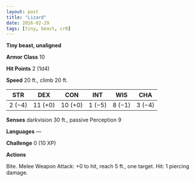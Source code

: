 ```yaml
---
layout: post
title: "Lizard"
date: 2016-02-29
tags: [tiny, beast, cr0]
---
```


**Tiny beast, unaligned**

**Armor Class** 10

**Hit Points** 2 (1d4)

**Speed** 20 ft., climb 20 ft.

|   STR   |   DEX   |   CON   |   INT   |   WIS   |   CHA   |
|:-----:|:-----:|:-----:|:-----:|:-----:|:-----:|
| 2 (−4) | 11 (+0) | 10 (+0) | 1 (−5) | 8 (−1) | 3 (−4) |

**Senses** darkvision 30 ft., passive Perception 9 

**Languages** — 

**Challenge** 0 (10 XP) 

**Actions**

Bite. Melee Weapon Attack: +0 to hit, reach 5 ft., one target. Hit: 1 piercing damage.